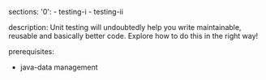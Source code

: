 sections:
  '0':
    - testing-i
    - testing-ii

description: Unit testing will undoubtedly help you write maintainable, reusable and basically better code. Explore how to do this in the right way!

prerequisites:
  - java-data management

